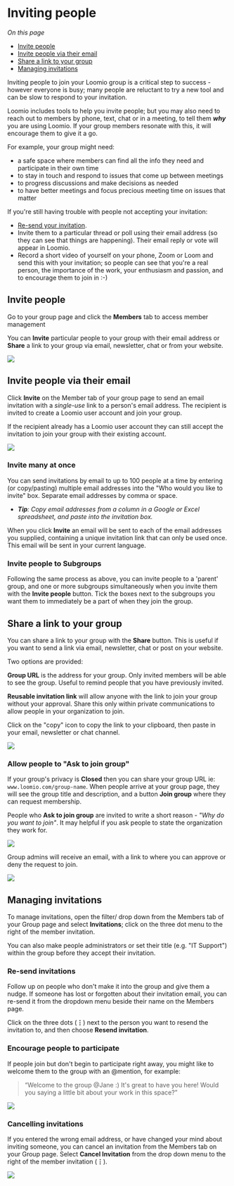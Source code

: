 # Inviting people

*On this page*
- [Invite people](#invite-people)
- [Invite people via their email](#invite-people-via-their-email)
- [Share a link to your group](#share-a-link-to-your-group)
- [Managing invitations](#managing-invitations)

Inviting people to join your Loomio group is a critical step to success - however everyone is busy; many people are reluctant to try a new tool and can be slow to respond to your invitation.  

Loomio includes tools to help you invite people; but you may also need to reach out to members by phone, text, chat or in a meeting, to tell them ***why*** you are using Loomio. If your group members resonate with this, it will encourage them to give it a go.

For example, your group might need:
- a safe space where members can find all the info they need and participate in their own time
- to stay in touch and respond to issues that come up between meetings 
- to progress discussions and make decisions as needed
- to have better meetings and focus precious meeting time on issues that matter

If you're still having trouble with people not accepting your invitation: 
- [Re-send your invitation](#re-send-invitations).
- Invite them to a particular thread or poll using their email address (so they can see that things are happening). Their email reply or vote will appear in Loomio.
- Record a short video of yourself on your phone, Zoom or Loom and send this with your invitation; so people can see that you're a real person, the importance of the work, your enthusiasm and passion, and to encourage them to join in :-)

## Invite people

Go to your group page and click the **Members** tab to access member management

You can **Invite** particular people to your group with their email address or **Share** a link to your group via email, newsletter, chat or from your website.

![](invite_button.png#width-90)

## Invite people via their email

Click **Invite** on the Member tab of your group page to send an email invitation with a _single-use_ link to a person's email address.  The recipient is invited to create a Loomio user account and join your group.  

If the recipient already has a Loomio user account they can still accept the invitation to join your group with their existing account.

![](invite_member.png)

### Invite many at once

You can send invitations by email to up to 100 people at a time by entering (or copy/pasting) multiple email addresses into the "Who would you like to invite" box. Separate email addresses by comma or space. 

- ***Tip**: Copy email addresses from a column in a Google or Excel spreadsheet, and paste into the invitation box.*

When you click **Invite** an email will be sent to each of the email addresses you supplied, containing a unique invitation link that can only be used once. This email will be sent in your current language.

### Invite people to Subgroups

Following the same process as above, you can invite people to a 'parent' group, and one or more subgroups simultaneously when you invite them with the **Invite people** button. Tick the boxes next to the subgroups you want them to immediately be a part of when they join the group.

## Share a link to your group

You can share a link to your group with the **Share** button. This is useful if you want to send a link via email, newsletter, chat or post on your website.

Two options are provided:

**Group URL** is the address for your group. Only invited members will be able to see the group. Useful to remind people that you have previously invited. 

**Reusable invitation link** will allow anyone with the link to join your group without your approval.  Share this only within private communications to allow people in your organization to join.

Click on the "copy" icon to copy the link to your clipboard, then paste in your email, newsletter or chat channel.

![](share_group.png)

### Allow people to "Ask to join group"

If your group's privacy is **Closed** then you can share your group URL ie: `www.loomio.com/group-name`. When people arrive at your group page, they will see the group title and description, and a button **Join group** where they can request membership. 

People who **Ask to join group** are invited to write a short reason - *"Why do you want to join"*.  It may helpful if you ask people to state the organization they work for.

![](join_group_request.png)

Group admins will receive an email, with a link to where you can approve or deny the request to join.

![](join_group_email.png)

## Managing invitations

To manage invitations, open the filter/ drop down from the Members tab of your Group page and select **Invitations**; click on the three dot menu to the right of the member invitation.

You can also make people administrators or set their title (e.g. "IT Support") within the group before they accept their invitation.

### Re-send invitations

Follow up on people who don't make it into the group and give them a nudge. If someone has lost or forgotten about their invitation email, you can re-send it from the dropdown menu beside their name on the Members page.

Click on the three dots (**⋮**) next to the person you want to resend the invitation to, and then choose **Resend invitation**. 

### Encourage people to participate

If people join but don't begin to participate right away, you might like to welcome them to the group with an @mention, for example:

> “Welcome to the group @Jane :) It's great to have you here! Would you saying a little bit about your work in this space?”


![](resend_invitation.png)

### Cancelling invitations
If you entered the wrong email address, or have changed your mind about inviting someone, you can cancel an invitation from the Members tab on your Group page. Select **Cancel Invitation** from the drop down menu to the right of the member invitation (**⋮**).

![](cancel_invitation.png)
